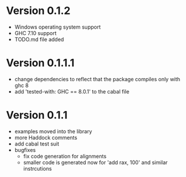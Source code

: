 # Version 0.1.2

-   Windows operating system support
-   GHC 7.10 support
-   TODO.md file added

# Version 0.1.1.1

-   change dependencies to reflect that the package compiles only with ghc 8
-   add 'tested-with: GHC == 8.0.1' to the cabal file

# Version 0.1.1

-   examples moved into the library
-   more Haddock comments
-   add cabal test suit
-   bugfixes
    -   fix code generation for alignments
    -   smaller code is generated now for 'add rax, 100' and similar instrcutions

